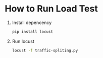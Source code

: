 # How to Run Load Test

1. Install depencency

    ```bash
    pip install locust
    ```

2. Run locust

    ```bash
    locust -f traffic-spliting.py
    ```
